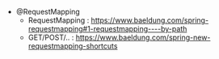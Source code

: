 - @RequestMapping
    * RequestMapping : https://www.baeldung.com/spring-requestmapping#1-requestmapping----by-path
    * GET/POST/.. : https://www.baeldung.com/spring-new-requestmapping-shortcuts
